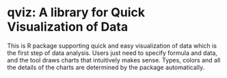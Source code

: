 qviz: A library for Quick Visualization of Data 
====

This is R package supporting quick and easy visualization of data which is the first step of data analysis. Users just need to specify formula and data, and the tool draws charts that intuitively makes sense. Types, colors and all the details of the charts are determined by the package automatically.
